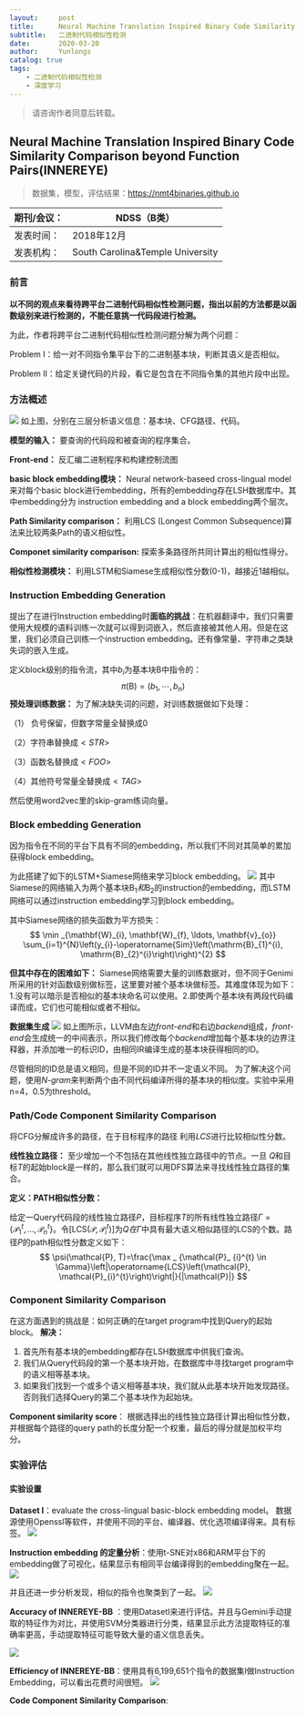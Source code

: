 ```yaml
---
layout:     post
title:      Neural Machine Translation Inspired Binary Code Similarity Comparison beyond Function Pairs(INNEREYE)阅读笔记
subtitle:   二进制代码相似性检测
date:       2020-03-20
author:     Yunlongs
catalog: true
tags:
    - 二进制代码相似性检测
    - 深度学习
---
```


>请咨询作者同意后转载。


## Neural Machine Translation Inspired Binary Code Similarity Comparison beyond Function Pairs(INNEREYE)
>数据集，模型，评估结果：https://nmt4binaries.github.io

|期刊/会议： |NDSS（B类）|
| ---|---|
|发表时间：|2018年12月|
|发表机构：| South Carolina&Temple University|

### 前言
**以不同的观点来看待跨平台二进制代码相似性检测问题，指出以前的方法都是以函数级别来进行检测的，不能任意挑一代码段进行检测。**

为此，作者将跨平台二进制代码相似性检测问题分解为两个问题：

Problem Ⅰ：给一对不同指令集平台下的二进制基本块，判断其语义是否相似。

Problem Ⅱ：给定关键代码的片段，看它是包含在不同指令集的其他片段中出现。

### 方法概述
![](https://yunlongs-1253041399.cos.ap-chengdu.myqcloud.com/image/Similary_Detection/16.png)
如上图，分别在三层分析语义信息：基本块、CFG路径、代码。

**模型的输入：** 要查询的代码段和被查询的程序集合。

**Front-end：** 反汇编二进制程序和构建控制流图

**basic block embedding模块：** Neural network-baseed cross-lingual model 来对每个basic block进行embedding，所有的embedding存在LSH数据库中。其中embedding分为 instruction embedding and a block embedding两个层次。

**Path Similarity comparison：** 利用LCS (Longest Common Subsequence)算法来比较两条Path的语义相似性。

**Componet similarity comparison:** 探索多条路径所共同计算出的相似性得分。

**相似性检测模块：** 利用LSTM和Siamese生成相似性分数(0-1)，越接近1越相似。


### Instruction Embedding Generation
提出了在进行Instruction embedding时**面临的挑战**：在机器翻译中，我们只需要使用大规模的语料训练一次就可以得到词嵌入，然后直接被其他人用。但是在这里，我们必须自己训练一个instruction embedding。还有像常量、字符串之类缺失词的嵌入生成。

定义block级别的指令流，其中$b_i$为基本块$\mathrm B$中指令的：
$$
\pi(\mathrm{B})=\left(b_{1}, \cdots, b_{n}\right)
$$
**预处理训练数据：** 为了解决缺失词的问题，对训练数据做如下处理：

（1） 负号保留，但数字常量全替换成0

（2）字符串替换成$<STR>$

（3）函数名替换成$<FOO>$

（4）其他符号常量全替换成$<TAG>$

然后使用word2vec里的skip-gram练词向量。

### Block embedding Generation
因为指令在不同的平台下具有不同的embedding，所以我们不同对其简单的累加获得block embedding。

为此搭建了如下的LSTM+Siamese网络来学习block embedding。
![](https://yunlongs-1253041399.cos.ap-chengdu.myqcloud.com/image/Similary_Detection/17.png)
其中Siamese的网络输入为两个基本块$\mathrm B_1和\mathrm B_2$的instruction的embedding，而LSTM网络可以通过instruction embedding学习到block embedding。

其中Siamese网络的损失函数为平方损失：
$$
\min _{\mathbf{W}_{i}, \mathbf{W}_{f}, \ldots, \mathbf{v}_{o}} \sum_{i=1}^{N}\left(y_{i}-\operatorname{Sim}\left(\mathrm{B}_{1}^{i}, \mathrm{B}_{2}^{i}\right)\right)^{2}
$$

**但其中存在的困难如下：**
Siamese网络需要大量的训练数据对，但不同于Genimi所采用的针对函数级别做标签，这里要对被个基本块做标签。其难度体现为如下：1.没有可以暗示是否相似的基本块命名可以使用。2.即使两个基本块有两段代码编译而成，它们也可能相似或者不相似。

**数据集生成**
![](https://yunlongs-1253041399.cos.ap-chengdu.myqcloud.com/image/Similary_Detection/18.png)
如上图所示，LLVM由左边*front-end*和右边*backend*组成，*front-end*会生成统一的中间表示，所以我们修改每个*backend*增加每个基本块的边界注释器，并添加唯一的标识ID，由相同IR编译生成的基本块获得相同的ID。

尽管相同的ID总是语义相同，但是不同的ID并不一定语义不同。
为了解决这个问题，使用*N-gram*来判断两个由不同代码编译所得的基本块的相似度。实验中采用n=4，0.5为threshold。


### Path/Code Component Similarity Comparison
将CFG分解成许多的路径，在于目标程序的路径 利用*LCS*进行比较相似性分数。

**线性独立路径：** 至少增加一个不包括在其他线性独立路径中的节点。一旦 $Q$和目标$T$的起始block是一样的，那么我们就可以用DFS算法来寻找线性独立路径的集合。

**定义：PATH相似性分数：**

给定一Query代码段的线性独立路径$P$，目标程序$T$的所有线性独立路径$\Gamma=\left\{\mathcal{P}_ {1}^{t}, \ldots, \mathcal{P}_ {n}^{t}\right\}$。令$\left[\mathrm{LCS}\left(\mathcal{P}, \mathcal{P}_{i}^{t}\right)\right]$为$Q在\Gamma$中具有最大语义相似路径的LCS的个数。路径$P$的path相似性分数定义如下：
$$
\psi(\mathcal{P}, T)=\frac{\max _ {\mathcal{P}_ {i}^{t} \in \Gamma}\left|\operatorname{LCS}\left(\mathcal{P}, \mathcal{P}_{i}^{t}\right)\right|}{|\mathcal{P}|}
$$

### Component Similarity Comparison
在这方面遇到的挑战是：如何正确的在target program中找到Query的起始block。
**解决：** 
1. 首先所有基本块的embedding都存在LSH数据库中供我们查询。
2. 我们从Query代码段的第一个基本块开始，在数据库中寻找target program中的语义相等基本块。
3. 如果我们找到一个或多个语义相等基本块，我们就从此基本块开始发现路径。否则我们选择Query的第二个基本块作为起始块。

**Component similarity score**： 根据选择出的线性独立路径计算出相似性分数，并根据每个路径的query path的长度分配一个权重，最后的得分就是加权平均分。


### 实验评估
#### 实验设置
**Dataset Ⅰ**：evaluate the cross-lingual basic-block embedding model。
数据源使用Openssl等软件，并使用不同的平台、编译器、优化选项编译得来。具有标签。
![](https://yunlongs-1253041399.cos.ap-chengdu.myqcloud.com/image/Similary_Detection/19.png)

**Instruction embedding 的定量分析**：使用t-SNE对x86和ARM平台下的embedding做了可视化，结果显示有相同平台编译得到的embedding聚在一起。
![](https://yunlongs-1253041399.cos.ap-chengdu.myqcloud.com/image/Similary_Detection/20.png)

并且还进一步分析发现，相似的指令也聚类到了一起。
![](https://yunlongs-1253041399.cos.ap-chengdu.myqcloud.com/image/Similary_Detection/21.png)


**Accuracy of INNEREYE-BB** ：使用DatasetⅠ来进行评估。并且与Gemini手动提取的特征作为对比，并使用SVM分类器进行分类，结果显示此方法提取特征的准确率更高，手动提取特征可能导致大量的语义信息丢失。

![](https://yunlongs-1253041399.cos.ap-chengdu.myqcloud.com/image/Similary_Detection/22.png)


**Efficiency of INNEREYE-BB**：使用具有6,199,651个指令的数据集Ⅰ做Instruction Embedding，可以看出花费时间很短。
![](https://yunlongs-1253041399.cos.ap-chengdu.myqcloud.com/image/Similary_Detection/23.png)

**Code Component Similarity Comparison**: